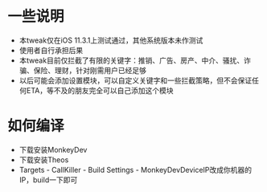 # 一些说明
  * 本tweak仅在iOS 11.3.1上测试通过，其他系统版本未作测试
  * 使用者自行承担后果
  * 本tweak目前仅拦截了有限的关键字：推销、广告、房产、中介、骚扰、诈骗、保险、理财，针对刚需用户已经足够
  * 以后可能会添加设置模块，可以自定义关键字和一些拦截策略，但不会保证任何ETA，等不及的朋友完全可以自己添加这个模块

# 如何编译
  * 下载安装MonkeyDev
  * 下载安装Theos
  * Targets - CallKiller - Build Settings - MonkeyDevDeviceIP改成你机器的IP，build一下即可
